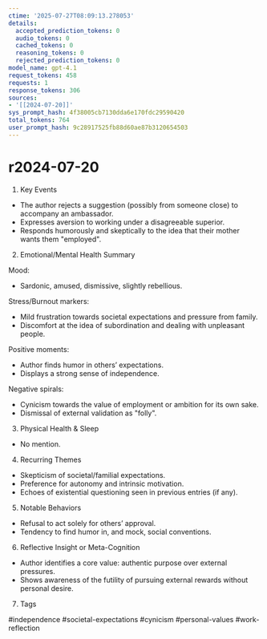 ```yaml
---
ctime: '2025-07-27T08:09:13.278053'
details:
  accepted_prediction_tokens: 0
  audio_tokens: 0
  cached_tokens: 0
  reasoning_tokens: 0
  rejected_prediction_tokens: 0
model_name: gpt-4.1
request_tokens: 458
requests: 1
response_tokens: 306
sources:
- '[[2024-07-20]]'
sys_prompt_hash: 4f38005cb7130dda6e170fdc29590420
total_tokens: 764
user_prompt_hash: 9c28917525fb88d60ae87b3120654503
---
```

# r2024-07-20

1. Key Events

- The author rejects a suggestion (possibly from someone close) to accompany an ambassador.
- Expresses aversion to working under a disagreeable superior.
- Responds humorously and skeptically to the idea that their mother wants them "employed".

2. Emotional/Mental Health Summary

Mood:
- Sardonic, amused, dismissive, slightly rebellious.

Stress/Burnout markers:
- Mild frustration towards societal expectations and pressure from family.
- Discomfort at the idea of subordination and dealing with unpleasant people.

Positive moments:
- Author finds humor in others’ expectations.
- Displays a strong sense of independence.

Negative spirals:
- Cynicism towards the value of employment or ambition for its own sake.
- Dismissal of external validation as "folly".

3. Physical Health & Sleep

- No mention.

4. Recurring Themes

- Skepticism of societal/familial expectations.
- Preference for autonomy and intrinsic motivation.
- Echoes of existential questioning seen in previous entries (if any).

5. Notable Behaviors

- Refusal to act solely for others’ approval.
- Tendency to find humor in, and mock, social conventions.

6. Reflective Insight or Meta-Cognition

- Author identifies a core value: authentic purpose over external pressures.
- Shows awareness of the futility of pursuing external rewards without personal desire.

7. Tags

#independence #societal-expectations #cynicism #personal-values #work-reflection